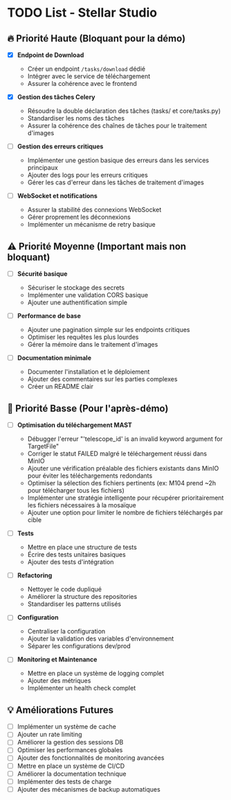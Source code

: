 # TODO List - Stellar Studio

## 🔥 Priorité Haute (Bloquant pour la démo)
- [x] **Endpoint de Download**
  - Créer un endpoint `/tasks/download` dédié
  - Intégrer avec le service de téléchargement
  - Assurer la cohérence avec le frontend

- [x] **Gestion des tâches Celery**
  - Résoudre la double déclaration des tâches (tasks/ et core/tasks.py)
  - Standardiser les noms des tâches
  - Assurer la cohérence des chaînes de tâches pour le traitement d'images

- [ ] **Gestion des erreurs critiques**
  - Implémenter une gestion basique des erreurs dans les services principaux
  - Ajouter des logs pour les erreurs critiques
  - Gérer les cas d'erreur dans les tâches de traitement d'images

- [ ] **WebSocket et notifications**
  - Assurer la stabilité des connexions WebSocket
  - Gérer proprement les déconnexions
  - Implémenter un mécanisme de retry basique

## ⚠️ Priorité Moyenne (Important mais non bloquant)
- [ ] **Sécurité basique**
  - Sécuriser le stockage des secrets
  - Implémenter une validation CORS basique
  - Ajouter une authentification simple

- [ ] **Performance de base**
  - Ajouter une pagination simple sur les endpoints critiques
  - Optimiser les requêtes les plus lourdes
  - Gérer la mémoire dans le traitement d'images

- [ ] **Documentation minimale**
  - Documenter l'installation et le déploiement
  - Ajouter des commentaires sur les parties complexes
  - Créer un README clair

## 📝 Priorité Basse (Pour l'après-démo)
- [ ] **Optimisation du téléchargement MAST**
  - Débugger l'erreur "'telescope_id' is an invalid keyword argument for TargetFile"
  - Corriger le statut FAILED malgré le téléchargement réussi dans MinIO
  - Ajouter une vérification préalable des fichiers existants dans MinIO pour éviter les téléchargements redondants
  - Optimiser la sélection des fichiers pertinents (ex: M104 prend ~2h pour télécharger tous les fichiers)
  - Implémenter une stratégie intelligente pour récupérer prioritairement les fichiers nécessaires à la mosaïque
  - Ajouter une option pour limiter le nombre de fichiers téléchargés par cible

- [ ] **Tests**
  - Mettre en place une structure de tests
  - Écrire des tests unitaires basiques
  - Ajouter des tests d'intégration

- [ ] **Refactoring**
  - Nettoyer le code dupliqué
  - Améliorer la structure des repositories
  - Standardiser les patterns utilisés

- [ ] **Configuration**
  - Centraliser la configuration
  - Ajouter la validation des variables d'environnement
  - Séparer les configurations dev/prod

- [ ] **Monitoring et Maintenance**
  - Mettre en place un système de logging complet
  - Ajouter des métriques
  - Implémenter un health check complet

## 💡 Améliorations Futures
- [ ] Implémenter un système de cache
- [ ] Ajouter un rate limiting
- [ ] Améliorer la gestion des sessions DB
- [ ] Optimiser les performances globales
- [ ] Ajouter des fonctionnalités de monitoring avancées
- [ ] Mettre en place un système de CI/CD
- [ ] Améliorer la documentation technique
- [ ] Implémenter des tests de charge
- [ ] Ajouter des mécanismes de backup automatiques 